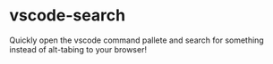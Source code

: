 # vscode-search

Quickly open the vscode command pallete and search for something instead of alt-tabing to your browser!
